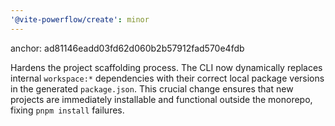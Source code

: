 ```yaml
---
'@vite-powerflow/create': minor
---
```


anchor: ad81146eadd03fd62d060b2b57912fad570e4fdb

Hardens the project scaffolding process. The CLI now dynamically replaces internal `workspace:*` dependencies with their correct local package versions in the generated `package.json`. This crucial change ensures that new projects are immediately installable and functional outside the monorepo, fixing `pnpm install` failures.
